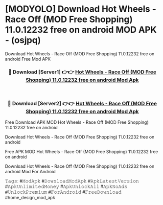 # [MODYOLO] Download Hot Wheels - Race Off (MOD Free Shopping) 11.0.12232 free on android MOD APK - (osjpq)
Download Hot Wheels - Race Off (MOD Free Shopping) 11.0.12232 free on android Free Mod APK

<div align="center">
<h3>🔴 Download [Server1] 👉👉 <a href="https://apk-comot.site?title=Hot_Wheels_-_Race_Off_(MOD_Free_Shopping)_11.0.12232_free_on_android">Hot Wheels - Race Off (MOD Free Shopping) 11.0.12232 free on android Mod Apk</a></h3><br>

<h3>🔴 Download [Server2] 👉👉 <a href="https://apk-comot.site?title=Hot_Wheels_-_Race_Off_(MOD_Free_Shopping)_11.0.12232_free_on_android">Hot Wheels - Race Off (MOD Free Shopping) 11.0.12232 free on android Mod Apk</a></h3>
</div>


Free Download APK MOD Hot Wheels - Race Off (MOD Free Shopping) 11.0.12232 free on android

Download Hot Wheels - Race Off (MOD Free Shopping) 11.0.12232 free on android 

Free APK MOD Hot Wheels - Race Off (MOD Free Shopping) 11.0.12232 free on android 

Download Hot Wheels - Race Off (MOD Free Shopping) 11.0.12232 free on android Mod For Android

𝚃𝚊𝚐𝚜: #𝙼𝚘𝚍𝙰𝚙𝚔 #𝙳𝚘𝚠𝚗𝚕𝚘𝚊𝚍𝙼𝚘𝚍𝙰𝚙𝚔 #𝙰𝚙𝚔𝙻𝚊𝚝𝚎𝚜𝚝𝚅𝚎𝚛𝚜𝚒𝚘𝚗 #𝙰𝚙𝚔𝚄𝚗𝚕𝚒𝚖𝚒𝚝𝚎𝚍𝙼𝚘𝚗𝚎𝚢 #𝙰𝚙𝚔𝚄𝚗𝚕𝚘𝚌𝚔𝙰𝚕𝚕 #𝙰𝚙𝚔𝙽𝚘𝙰𝚍𝚜 #𝚄𝚗𝚕𝚘𝚌𝚔𝙿𝚛𝚎𝚖𝚒𝚞𝚖 #𝙵𝚘𝚛𝙰𝚗𝚍𝚛𝚘𝚒𝚍 #𝙵𝚛𝚎𝚎𝙳𝚘𝚠𝚗𝚕𝚘𝚊𝚍 #home_design_mod_apk